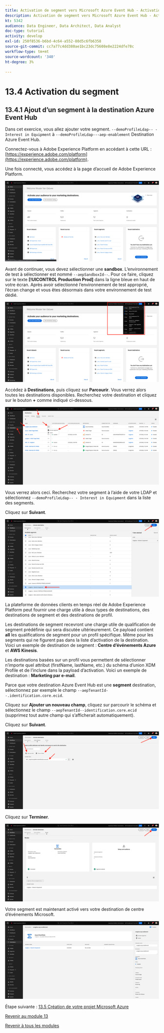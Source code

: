 ```yaml
---
title: Activation de segment vers Microsoft Azure Event Hub - Activation de segment
description: Activation de segment vers Microsoft Azure Event Hub - Activation de segment
kt: 5342
audience: Data Engineer, Data Architect, Data Analyst
doc-type: tutorial
activity: develop
exl-id: 250f8536-b6bd-4c64-a552-80d5c6fb6358
source-git-commit: cc7a77c4dd380ae1bc23dc75608e8e2224dfe78c
workflow-type: tm+mt
source-wordcount: '340'
ht-degree: 3%

---
```


# 13.4 Activation du segment

## 13.4.1 Ajout d’un segment à la destination Azure Event Hub

Dans cet exercice, vous allez ajouter votre segment. `--demoProfileLdap-- - Interest in Equipment` à `--demoProfileLdap---aep-enablement` Destination Azure Event Hub.

Connectez-vous à Adobe Experience Platform en accédant à cette URL : [https://experience.adobe.com/platform](https://experience.adobe.com/platform).

Une fois connecté, vous accédez à la page d’accueil de Adobe Experience Platform.

![Ingestion des données](../module2/images/home.png)

Avant de continuer, vous devez sélectionner une **sandbox**. L’environnement de test à sélectionner est nommé ``--aepSandboxId--``. Pour ce faire, cliquez sur le texte **[!UICONTROL Production Prod]** dans la ligne bleue en haut de votre écran. Après avoir sélectionné l’environnement de test approprié, l’écran change et vous êtes désormais dans votre environnement de test dédié.

![Ingestion des données](../module2/images/sb1.png)

Accédez à **Destinations**, puis cliquez sur **Parcourir**. Vous verrez alors toutes les destinations disponibles. Recherchez votre destination et cliquez sur le bouton **+** comme indiqué ci-dessous.

![5-01-select-destination.png](./images/5-01-select-destination.png)

Vous verrez alors ceci. Recherchez votre segment à l’aide de votre LDAP et sélectionnez `--demoProfileLdap-- - Interest in Equipment` dans la liste des segments.

Cliquez sur **Suivant**.

![5-04-select-segment.png](./images/5-04-select-segment.png)

La plateforme de données clients en temps réel de Adobe Experience Platform peut fournir une charge utile à deux types de destinations, des destinations de segment et des destinations de profil.

Les destinations de segment recevront une charge utile de qualification de segment prédéfinie qui sera discutée ultérieurement. Ce payload contient **all** les qualifications de segment pour un profil spécifique. Même pour les segments qui ne figurent pas dans la liste d’activation de la destination. Voici un exemple de destination de segment : **Centre d’événements Azure** et **AWS Kinesis**.

Les destinations basées sur un profil vous permettent de sélectionner n’importe quel attribut (firstName, lastName, etc.) du schéma d’union XDM Profile et de l’inclure dans la payload d’activation. Voici un exemple de destination : **Marketing par e-mail**.

Parce que votre destination Azure Event Hub est une **segment** destination, sélectionnez par exemple le champ `--aepTenantId--.identification.core.ecid`.

Cliquez sur **Ajouter un nouveau champ**, cliquez sur parcourir le schéma et sélectionnez le champ `--aepTenantId--identification.core.ecid` (supprimez tout autre champ qui s’afficherait automatiquement).

Cliquez sur **Suivant**.

![5-05-select-attributes.png](./images/5-05-select-attributes.png)

Cliquez sur **Terminer**.

![5-06-destination-finish.png](./images/5-06-destination-finish.png)

Votre segment est maintenant activé vers votre destination de centre d’événements Microsoft.

![5-07-destination-segment-added.png](./images/5-07-destination-segment-added.png)

Étape suivante : [13.5 Création de votre projet Microsoft Azure](./ex5.md)

[Revenir au module 13](./segment-activation-microsoft-azure-eventhub.md)

[Revenir à tous les modules](./../../overview.md)
